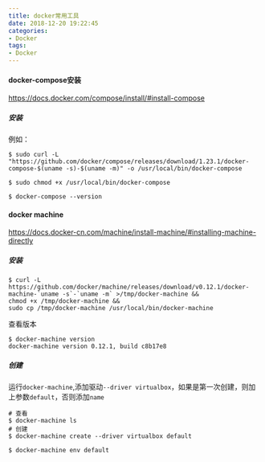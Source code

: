 ```yaml
---
title: docker常用工具
date: 2018-12-20 19:22:45
categories:
- Docker
tags:
- Docker
---
```


#### docker-compose安装

https://docs.docker.com/compose/install/#install-compose

##### 安装
例如：
```shell
$ sudo curl -L "https://github.com/docker/compose/releases/download/1.23.1/docker-compose-$(uname -s)-$(uname -m)" -o /usr/local/bin/docker-compose

$ sudo chmod +x /usr/local/bin/docker-compose

$ docker-compose --version
```

#### docker machine

https://docs.docker-cn.com/machine/install-machine/#installing-machine-directly

##### 安装

```shell
$ curl -L https://github.com/docker/machine/releases/download/v0.12.1/docker-machine-`uname -s`-`uname -m` >/tmp/docker-machine &&
chmod +x /tmp/docker-machine &&
sudo cp /tmp/docker-machine /usr/local/bin/docker-machine
```
查看版本
```shell
$ docker-machine version
docker-machine version 0.12.1, build c8b17e8
```

##### 创建
运行`docker-machine`,添加驱动`--driver virtualbox`，如果是第一次创建，则加上参数`default`，否则添加`name`
```shell
# 查看
$ docker-machine ls
# 创建
$ docker-machine create --driver virtualbox default

$ docker-machine env default
```